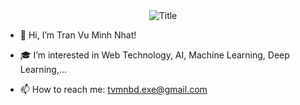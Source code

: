  <div align="center">
  <img src="https://readme-typing-svg.herokuapp.com/?font=Fira+Code&pause=1000&color=74F79E&width=435&lines=Heyyy!+I%27m+Nhat+Tran;Welcome+to+my+profile!" alt="Title"></img>
</div>

- 👋 Hi, I’m Tran Vu Minh Nhat!

- 🎓 I’m interested in Web Technology, AI, Machine Learning, Deep Learning,...

- 📫 How to reach me: <a href="mailto:tvmnbd.exe@gmail.com" alt="Email">tvmnbd.exe@gmail.com</a> 
